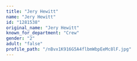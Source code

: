 ```yaml
---
title: "Jery Hewitt"
name: "Jery Hewitt"
id: "1281538"
original_name: "Jery Hewitt"
known_for_department: "Crew"
gender: "2"
adult: "false"
profile_path: "/nBvx1K916G5A4flbmWbpEeMc8lF.jpg"
---
```

